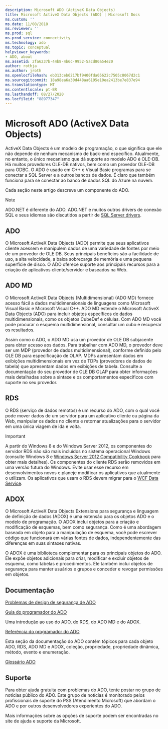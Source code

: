 ```yaml
---
description: Microsoft ADO (ActiveX Data Objects)
title: Microsoft ActiveX Data Objects (ADO) | Microsoft Docs
ms.custom: ''
ms.date: 11/08/2018
ms.reviewer: ''
ms.prod: sql
ms.prod_service: connectivity
ms.technology: ado
ms.topic: conceptual
helpviewer_keywords:
- ADO, about
ms.assetid: 2fa6237b-44b8-4b6c-9952-5acd80a54e20
author: rothja
ms.author: jroth
ms.openlocfilehash: eb313ceb6217bf9400fda05622c7505c8067d2c1
ms.sourcegitcommit: 18a98ea6a30d448aa6195e10ea2413be7e837e94
ms.translationtype: MT
ms.contentlocale: pt-BR
ms.lasthandoff: 08/27/2020
ms.locfileid: "88977347"
---
```

# <a name="microsoft-activex-data-objects-ado"></a>Microsoft ADO (ActiveX Data Objects)

ActiveX Data Objects é um modelo de programação, o que significa que ele não depende de nenhum mecanismo de back-end específico. Atualmente, no entanto, o único mecanismo que dá suporte ao modelo ADO é OLE-DB. Há muitos provedores OLE-DB nativos, bem como um provedor OLE-DB para ODBC. O ADO é usado em C++ e Visual Basic programas para se conectar a SQL Server e a outros bancos de dados. É claro que também funciona para se conectar ao banco de dados SQL do Azure na nuvem.

Cada seção neste artigo descreve um componente do ADO.

> [!NOTE]
> ADO.NET é diferente do ADO. ADO.NET e muitos outros drivers de conexão SQL e seus idiomas são discutidos a partir de [SQL Server drivers](../connect/sql-connection-libraries.md).

  
## <a name="ado"></a>ADO  
 O Microsoft ActiveX Data Objects (ADO) permite que seus aplicativos cliente acessem e manipulem dados de uma variedade de fontes por meio de um provedor de OLE DB. Seus principais benefícios são a facilidade de uso, a alta velocidade, a baixa sobrecarga de memória e uma pequena superfície de disco. O ADO oferece suporte aos principais recursos para a criação de aplicativos cliente/servidor e baseados na Web.  
  
## <a name="ado-md"></a>ADO MD  
 O Microsoft ActiveX Data Objects (Multidimensional) (ADO MD) fornece acesso fácil a dados multidimensionais de linguagens como Microsoft Visual Basic e Microsoft Visual C++. ADO MD estende o Microsoft ActiveX Data Objects (ADO) para incluir objetos específicos de dados multidimensionais, como os objetos CubeDef e células. Com ADO MD você pode procurar o esquema multidimensional, consultar um cubo e recuperar os resultados.  
  
 Assim como o ADO, o ADO MD usa um provedor de OLE DB subjacente para obter acesso aos dados. Para trabalhar com ADO MD, o provedor deve ser um MDP (provedor de dados multidimensional), conforme definido pelo OLE DB para especificação de OLAP. MDPs apresentam dados em exibições multidimensionais em vez de TDPs (provedores de dados de tabela) que apresentam dados em exibições de tabela. Consulte a documentação do seu provedor de OLE DB OLAP para obter informações mais detalhadas sobre a sintaxe e os comportamentos específicos com suporte no seu provedor.  
  
## <a name="rds"></a>RDS  
 O RDS (serviço de dados remotos) é um recurso do ADO, com o qual você pode mover dados de um servidor para um aplicativo cliente ou página da Web, manipular os dados no cliente e retornar atualizações para o servidor em uma única viagem de ida e volta.  
  
> [!IMPORTANT]
>  A partir do Windows 8 e do Windows Server 2012, os componentes do servidor RDS não são mais incluídos no sistema operacional Windows (consulte Windows 8 e [Windows Server 2012 Compatibility Cookbook](https://www.microsoft.com/download/details.aspx?id=27416) para obter mais detalhes). Os componentes do cliente RDS serão removidos em uma versão futura do Windows. Evite usar esse recurso em desenvolvimentos novos e planeje modificar os aplicativos que atualmente o utilizam. Os aplicativos que usam o RDS devem migrar para o  [WCF Data Service](https://go.microsoft.com/fwlink/?LinkId=199565).  
  
## <a name="adox"></a>ADOX  
 O Microsoft ActiveX Data Objects Extensions para segurança e linguagem de definição de dados (ADOX) é uma extensão para os objetos ADO e o modelo de programação. O ADOX inclui objetos para a criação e modificação de esquemas, bem como segurança. Como é uma abordagem baseada em objeto para a manipulação de esquema, você pode escrever código que funcionará em várias fontes de dados, independentemente das diferenças em suas sintaxes nativas.  
  
 O ADOX é uma biblioteca complementar para os principais objetos do ADO. Ele expõe objetos adicionais para criar, modificar e excluir objetos de esquema, como tabelas e procedimentos. Ele também inclui objetos de segurança para manter usuários e grupos e conceder e revogar permissões em objetos.  
  
## <a name="documentation"></a>Documentação  
 [Problemas de design de segurança de ADO](./guide/ado-security-design-issues.md)  
  
 [Guia do programador do ADO](./guide/ado-programmer-s-guide.md)  
  
 Uma introdução ao uso do ADO, do RDS, do ADO MD e do ADOX.  
  
 [Referência do programador do ADO](./reference/ado-programmer-s-reference.md)  
  
 Esta seção da documentação do ADO contém tópicos para cada objeto ADO, RDS, ADO MD e ADOX, coleção, propriedade, propriedade dinâmica, método, evento e enumeração.  
  
 [Glossário ADO](./ado-glossary.md)  
  
## <a name="support"></a>Suporte  
 Para obter ajuda gratuita com problemas do ADO, tente postar no grupo de notícias público do ADO. Este grupo de notícias é monitorado pelos profissionais de suporte do PSS (Atendimento Microsoft) que abordam o ADO e por outros desenvolvedores experientes do ADO.  
  
 Mais informações sobre as opções de suporte podem ser encontradas no site de ajuda e suporte da Microsoft.